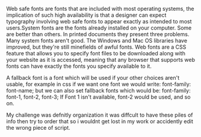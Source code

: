 Web safe fonts are fonts that are included with most operating systems, the implication of such high availability is that a designer can expect typography involving web safe fonts to appear exactly as intended to most users.System fonts are the fonts already installed on your computer. Some are better than others. In printed documents they present three problems. Many system fonts aren't good. The Windows and Mac OS libraries have improved, but they're still minefields of awful fonts. Web fonts are a CSS feature that allows you to specify font files to be downloaded along with your website as it is accessed, meaning that any browser that supports web fonts can have exactly the fonts you specify available to it.

A fallback font is a font which will be used if your other choices aren't usable, for example in css if we want one font we would write: font-family: font-name; but we can also set fallback fonts which would be: font-family: font-1, font-2, font-3; If Font 1 isn't available, font-2 would be used, and so on.

My challenge was defnitly organization it was diffcult to have these piles of info then try to order that so i wouldnt get lost in my work or accidently edit the wrong piece of script.